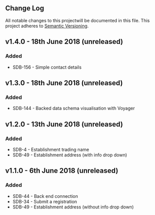 ## Change Log

All notable changes to this projectwill be documented in this file.
This project adheres to [Semantic Versioning](http://semver.org/).

## v1.4.0 - 18th June 2018 (unreleased)

### Added

- SDB-156 - Simple contact details

## v1.3.0 - 18th June 2018 (unreleased)

### Added

- SDB-144 - Backed data schema visualisation with Voyager 

## v1.2.0 - 13th June 2018 (unreleased)

### Added

- SDB-4 - Establishment trading name
- SDB-49 - Establishment address (with info drop down)

## v1.1.0 - 6th June 2018 (unreleased)

### Added

- SDB-44 - Back end connection
- SDB-34 - Submit a registration
- SDB-49 - Establishment address (without info drop down)
